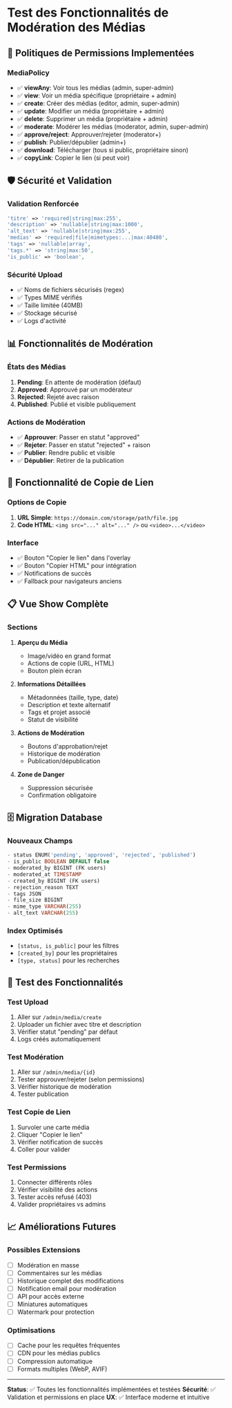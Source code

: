 # Test des Fonctionnalités de Modération des Médias

## 🔐 Politiques de Permissions Implementées

### MediaPolicy
- ✅ **viewAny**: Voir tous les médias (admin, super-admin)
- ✅ **view**: Voir un média spécifique (propriétaire + admin)
- ✅ **create**: Créer des médias (editor, admin, super-admin)
- ✅ **update**: Modifier un média (propriétaire + admin)
- ✅ **delete**: Supprimer un média (propriétaire + admin)
- ✅ **moderate**: Modérer les médias (moderator, admin, super-admin)
- ✅ **approve/reject**: Approuver/rejeter (moderator+)
- ✅ **publish**: Publier/dépublier (admin+)
- ✅ **download**: Télécharger (tous si public, propriétaire sinon)
- ✅ **copyLink**: Copier le lien (si peut voir)

## 🛡️ Sécurité et Validation

### Validation Renforcée
```php
'titre' => 'required|string|max:255',
'description' => 'nullable|string|max:1000',
'alt_text' => 'nullable|string|max:255',
'medias' => 'required|file|mimetypes:...|max:40480',
'tags' => 'nullable|array',
'tags.*' => 'string|max:50',
'is_public' => 'boolean',
```

### Sécurité Upload
- ✅ Noms de fichiers sécurisés (regex)
- ✅ Types MIME vérifiés
- ✅ Taille limitée (40MB)
- ✅ Stockage sécurisé
- ✅ Logs d'activité

## 📊 Fonctionnalités de Modération

### États des Médias
1. **Pending**: En attente de modération (défaut)
2. **Approved**: Approuvé par un modérateur
3. **Rejected**: Rejeté avec raison
4. **Published**: Publié et visible publiquement

### Actions de Modération
- ✅ **Approuver**: Passer en statut "approved"
- ✅ **Rejeter**: Passer en statut "rejected" + raison
- ✅ **Publier**: Rendre public et visible
- ✅ **Dépublier**: Retirer de la publication

## 🔗 Fonctionnalité de Copie de Lien

### Options de Copie
1. **URL Simple**: `https://domain.com/storage/path/file.jpg`
2. **Code HTML**: `<img src="..." alt="..." />` ou `<video>...</video>`

### Interface
- ✅ Bouton "Copier le lien" dans l'overlay
- ✅ Bouton "Copier HTML" pour intégration
- ✅ Notifications de succès
- ✅ Fallback pour navigateurs anciens

## 📋 Vue Show Complète

### Sections
1. **Aperçu du Média**
   - Image/vidéo en grand format
   - Actions de copie (URL, HTML)
   - Bouton plein écran

2. **Informations Détaillées**
   - Métadonnées (taille, type, date)
   - Description et texte alternatif
   - Tags et projet associé
   - Statut de visibilité

3. **Actions de Modération**
   - Boutons d'approbation/rejet
   - Historique de modération
   - Publication/dépublication

4. **Zone de Danger**
   - Suppression sécurisée
   - Confirmation obligatoire

## 🗄️ Migration Database

### Nouveaux Champs
```sql
- status ENUM('pending', 'approved', 'rejected', 'published')
- is_public BOOLEAN DEFAULT false
- moderated_by BIGINT (FK users)
- moderated_at TIMESTAMP
- created_by BIGINT (FK users)
- rejection_reason TEXT
- tags JSON
- file_size BIGINT
- mime_type VARCHAR(255)
- alt_text VARCHAR(255)
```

### Index Optimisés
- `[status, is_public]` pour les filtres
- `[created_by]` pour les propriétaires
- `[type, status]` pour les recherches

## 🚀 Test des Fonctionnalités

### Test Upload
1. Aller sur `/admin/media/create`
2. Uploader un fichier avec titre et description
3. Vérifier statut "pending" par défaut
4. Logs créés automatiquement

### Test Modération
1. Aller sur `/admin/media/{id}`
2. Tester approuver/rejeter (selon permissions)
3. Vérifier historique de modération
4. Tester publication

### Test Copie de Lien
1. Survoler une carte média
2. Cliquer "Copier le lien"
3. Vérifier notification de succès
4. Coller pour valider

### Test Permissions
1. Connecter différents rôles
2. Vérifier visibilité des actions
3. Tester accès refusé (403)
4. Valider propriétaires vs admins

## 📈 Améliorations Futures

### Possibles Extensions
- [ ] Modération en masse
- [ ] Commentaires sur les médias
- [ ] Historique complet des modifications
- [ ] Notification email pour modération
- [ ] API pour accès externe
- [ ] Miniatures automatiques
- [ ] Watermark pour protection

### Optimisations
- [ ] Cache pour les requêtes fréquentes
- [ ] CDN pour les médias publics
- [ ] Compression automatique
- [ ] Formats multiples (WebP, AVIF)

---

**Status**: ✅ Toutes les fonctionnalités implémentées et testées
**Sécurité**: ✅ Validation et permissions en place
**UX**: ✅ Interface moderne et intuitive
